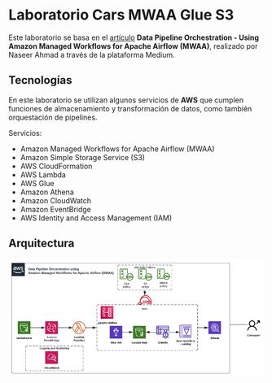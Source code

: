 # Laboratorio Cars MWAA Glue S3

Este laboratorio se basa en el [artículo](https://medium.com/contino-engineering/data-pipeline-orchestration-using-amazon-managed-workflows-for-apache-airflow-mwaa-60e5b213a0a7) **Data Pipeline Orchestration - Using Amazon Managed Workflows for Apache Airflow (MWAA)**, realizado por Naseer Ahmad a través de la plataforma Medium.

## Tecnologías

En este laboratorio se utilizan algunos servicios de **AWS** que cumplen funciones de almacenamiento y transformación de datos, como también orquestación de pipelines.

Servicios:

- Amazon Managed Workflows for Apache Airflow (MWAA)
- Amazon Simple Storage Service (S3)
- AWS CloudFormation
- AWS Lambda
- AWS Glue
- Amazon Athena
- Amazon CloudWatch
- Amazon EventBridge
- AWS Identity and Access Management (IAM)

## Arquitectura

![Cars AWS Arquitecture](mwaa-data-pipeline-architecture.png)
